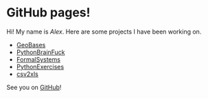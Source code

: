 GitHub pages!
=============

Hi! My name is *Alex*. Here are some projects I have been working on.

* [GeoBases](http://opentraveldata.github.io/geobases)
* [PythonBrainFuck](http://alexprengere.github.io/PythonBrainFuck)
* [FormalSystems](http://alexprengere.github.io/FormalSystems)
* [PythonExercises](http://alexprengere.github.io/PythonExercises)
* [csv2xls](http://alexprengere.github.io/csv2xls)

See you on [GitHub](https://github.com/alexprengere)!
